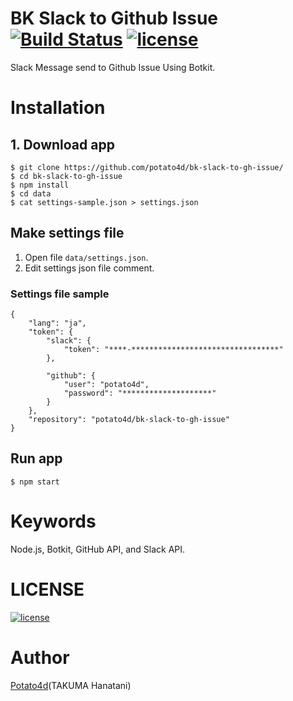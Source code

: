 # BK Slack to Github Issue [![Build Status](https://travis-ci.org/potato4d/bk-slack-to-gh-issue.svg?branch=master)](https://travis-ci.org/potato4d/bk-slack-to-gh-issue) [![license](https://img.shields.io/badge/License-MIT-brightgreen.svg)](https://github.com/potato4d/bk-slack-to-gh-issue/blob/master/LICENSE)
Slack Message send to Github Issue Using Botkit.

# Installation

## 1. Download app
```
$ git clone https://github.com/potato4d/bk-slack-to-gh-issue/
$ cd bk-slack-to-gh-issue
$ npm install
$ cd data
$ cat settings-sample.json > settings.json
```

## Make settings file

1. Open file `data/settings.json`.
2. Edit settings json file comment.

### Settings file sample

```
{
	"lang": "ja",
	"token": {
		"slack": {
			"token": "****-*********************************"
		},

		"github": {
			"user": "potato4d",
			"password": "********************"
		}
	},
	"repository": "potato4d/bk-slack-to-gh-issue"
}

```

## Run app

```
$ npm start
```

# Keywords

Node.js, Botkit, GitHub API, and Slack API.


# LICENSE
[![license](https://img.shields.io/badge/License-MIT-brightgreen.svg)](https://github.com/potato4d/bk-slack-to-gh-issue/blob/master/LICENSE)

# Author

[Potato4d](https://twitter.com/potato4d)(TAKUMA Hanatani)
